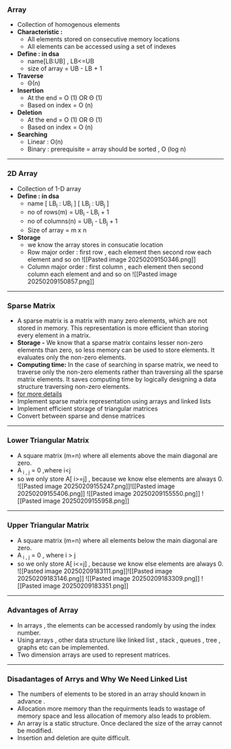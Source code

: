 ### **Array**
- Collection of homogenous elements
-  **Characteristic :**
	- All elements stored on consecutive memory locations
	- All elements can be accessed using a set of indexes
- **Define : in dsa**
	- name\[LB:UB] , LB<=UB
	- size of array = UB - LB + 1
- **Traverse**
	- Θ(n)
- **Insertion** 
	- At the end = O (1) OR Θ (1)
	- Based on index = O (n)
- **Deletion**
	- At the end = O (1) OR Θ (1)
	- Based on index = O (n) 
- **Searching**
	- Linear : O(n)
	- Binary : prerequisite = array should be sorted , O (log n)
---
### **2D Array**
- Collection of 1-D array
- **Define : in dsa**
	- name \[ LB<sub>i</sub> : UB<sub>i</sub> ] \[ LB<sub>j</sub> : UB<sub>j</sub> ] 
	- no of rows(m) = UB<sub>i</sub> - LB<sub>i</sub> + 1
	- no of columns(n) = UB<sub>j</sub> - LB<sub>j</sub> + 1
	- Size of array = m x n 
- **Storage** 
	- we know the array stores in consucatie location
	- Row major order :  first row , each element then second row each element and so on ![[Pasted image 20250209150346.png]]
	- Column major order : first column , each element then second column each element and and so on    ![[Pasted image 20250209150857.png]]
---
### **Sparse Matrix**
- A sparse matrix is a matrix with many zero elements, which are not stored in memory. This representation is more efficient than storing every element in a matrix.
- **Storage -** We know that a sparse matrix contains lesser non-zero elements than zero, so less memory can be used to store elements. It evaluates only the non-zero elements.
- **Computing time:** In the case of searching in sparse matrix, we need to traverse only the non-zero elements rather than traversing all the sparse matrix elements. It saves computing time by logically designing a data structure traversing non-zero elements.
- [for more details](https://www.javatpoint.com/sparse-matrix)
- Implement sparse matrix representation using arrays and linked lists
- Implement efficient storage of triangular matrices
- Convert between sparse and dense matrices
---

### **Lower Triangular Matrix**
- A square matrix (m=n) where all elements above the main diagonal are zero.
- A<sub> i , j</sub> = 0  ,where i\<j 
- so we only store A\[ i>=j]  , because we know else elements are always 0.
![[Pasted image 20250209155247.png]]![[Pasted image 20250209155406.png]]
![[Pasted image 20250209155550.png]]
![[Pasted image 20250209155958.png]]

---
### **Upper Triangular Matrix**
- A square matrix (m=n) where all elements below the main diagonal are zero.
- A<sub> i , j</sub> = 0 , where i > j
- so we only store A\[ i<=j]  , because we know else elements are always 0.
![[Pasted image 20250209183111.png]]![[Pasted image 20250209183146.png]]
![[Pasted image 20250209183309.png]]
![[Pasted image 20250209183351.png]]

---

### **Advantages of Array**
- In arrays , the elements can be accessed randomly by using the index number.
- Using arrays , other data structure like linked list , stack , queues , tree , graphs etc can be implemented.
- Two dimension arrays are used to represent matrices.

---
### **Disadantages of Arrys and Why We Need Linked List**
- The numbers of elements to be stored in an array should known in advance .
- Allocation more memory than the requirments leads to wastage of memory space and less allocation of memory also leads to problem.
- An array is a static structure. Once declared the size of the array cannot be modified.
- Insertion and deletion are quite difficult.